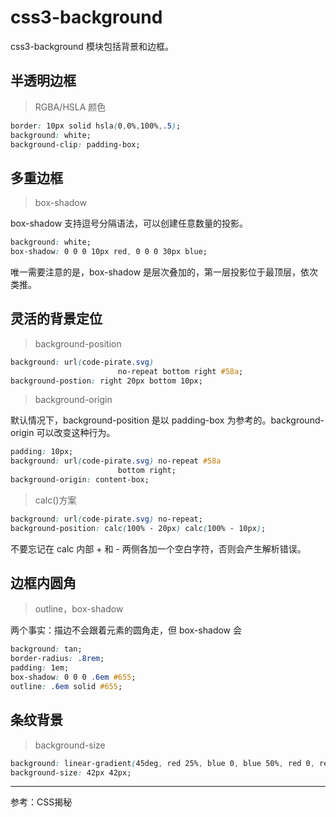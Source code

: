 # css3-background

css3-background 模块包括背景和边框。

## 半透明边框

> RGBA/HSLA 颜色

```css
border: 10px solid hsla(0,0%,100%,.5);
background: white;
background-clip: padding-box;
```

## 多重边框

> box-shadow

box-shadow 支持逗号分隔语法，可以创建任意数量的投影。

```css
background: white;
box-shadow: 0 0 0 10px red, 0 0 0 30px blue;
```

唯一需要注意的是，box-shadow 是层次叠加的，第一层投影位于最顶层，依次类推。

## 灵活的背景定位

> background-position

```css
background: url(code-pirate.svg)
						no-repeat bottom right #58a;
background-postion: right 20px bottom 10px;
```

> background-origin

默认情况下，background-position 是以 padding-box 为参考的。background-origin 可以改变这种行为。

```css
padding: 10px;
background: url(code-pirate.svg) no-repeat #58a 
						bottom right;
background-origin: content-box;
```

> calc()方案

```css
background: url(code-pirate.svg) no-repeat;
background-position: calc(100% - 20px) calc(100% - 10px);
```

不要忘记在 calc 内部 + 和 - 两侧各加一个空白字符，否则会产生解析错误。

## 边框内圆角

> outline，box-shadow

两个事实：描边不会跟着元素的圆角走，但 box-shadow 会

```css
background: tan;
border-radius: .8rem;
padding: 1em;
box-shadow: 0 0 0 .6em #655;
outline: .6em solid #655;
```

## 条纹背景

> background-size

```css
background: linear-gradient(45deg, red 25%, blue 0, blue 50%, red 0, red 75%, blue 0);
background-size: 42px 42px;
```

---

参考：CSS揭秘



